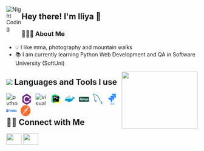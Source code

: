 
<img alt="Night Coding" src="./assets/Hand%20Wave.gif" width='40' align="left"/><h2>Hey there! I'm Iliya 👋</h2>

### 👨🏻‍💻 About Me
- 💡 I like mma, photography and mountain walks
- 📚 I am currently learning Python Web Development and QA in Software University (SoftUni)

<a target="_blank" align="right">
  <img align="right" height="150" width="200" src="https://user-images.githubusercontent.com/49222186/110210369-58458c80-7eb7-11eb-9d6e-2129358b3098.png">
</a>

### <h2> <img src = "https://media2.giphy.com/media/QssGEmpkyEOhBCb7e1/giphy.gif?cid=ecf05e47a0n3gi1bfqntqmob8g9aid1oyj2wr3ds3mg700bl&rid=giphy.gif" width = 18px> Languages and Tools I use </h2>

<img align="left" width="30" height="30" src="https://img.icons8.com/color/48/python--v1.png" alt="python--v1" style="padding-right:10px"/>
<img align="left" width="27" height="30" src="https://github.com/devicons/devicon/blob/v2.14.0/icons/csharp/csharp-plain.svg" style="padding-right:10px;"/>
<img align="left" width="30" height="30" src="https://img.icons8.com/color/48/visual-studio-code-2019.png" alt="visual-studio-code-2019" style="padding-right:10px;"/>
<img align="left" width="27" height="27" src="https://github.com/devicons/devicon/blob/v2.14.0/icons/pycharm/pycharm-original.svg" style="padding-right:10px;"/>
<img align="left" width="27" height="27" src="https://github.com/devicons/devicon/blob/v2.14.0/icons/docker/docker-plain.svg" style="padding-right:10px;"/>
<img align="left" width="27" height="30" src="https://github.com/devicons/devicon/blob/v2.14.0/icons/django/django-original.svg" style="padding-right:10px;"/>
<img align="left" width="27" height="30" src="https://github.com/devicons/devicon/blob/v2.14.0/icons/mysql/mysql-plain.svg" style="padding-right:10px;"/>
<img align="left" width="27" height="30" src="https://github.com/devicons/devicon/blob/v2.14.0/icons/jira/jira-plain-wordmark.svg" style="padding-right:10px;"/>
<img align="left" width="27" height="30" src="https://github.com/devicons/devicon/blob/v2.16.0/icons/trello/trello-plain-wordmark.svg" style="padding-right:10px;"/>
<img align="left" width="27" height="30" src="https://github.com/devicons/devicon/blob/v2.16.0/icons/postman/postman-original.svg" style="padding-right:10px;"/>
<br />
<br />

### <h2> 🤝🏻 Connect with Me </h2>
<p align="left">
  <a href="https://https://www.facebook.com/LICHKATA/" target="blank"><img align="center"
      src="https://raw.githubusercontent.com/rahuldkjain/github-profile-readme-generator/master/src/images/icons/Social/facebook.svg"
      height="30" width="40" /></a>
  <a href="https://https://www.instagram.com/tsvetkoviliq/" target="blank"><img align="center"
      src="https://raw.githubusercontent.com/rahuldkjain/github-profile-readme-generator/master/src/images/icons/Social/instagram.svg"
      height="30" width="40" /></a>
 
</p>
